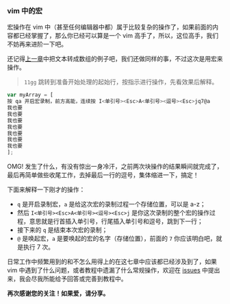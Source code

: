 ### vim 中的宏

宏操作在 vim 中（甚至任何编辑器中都）属于比较复杂的操作了，如果前面的内容都已经掌握了，那么你已经可以算是一个 vim 高手了，所以，这位高手，我们不妨再来进阶一下吧。

还记得[上一章](file-six.md)中把文本转成数组的例子吧，我们还做同样的事，不过这次是用宏来操作。

> ```11gg``` 跳转到准备开始处理的起始行，按指示进行操作，先看效果后解释。

```javascript
var myArray = [
按 qa 开启宏录制，前方高能，连续按 I<单引号><Esc>A<单引号><逗号><Esc>jq7@a
我也要
我也要
我也要
我也要
我也要
我也要
我也要
];
```

OMG! 发生了什么，有没有惊出一身冷汗，之前两次块操作的结果瞬间就完成了，最后再简单做些收尾工作，去掉最后一行的逗号，集体缩进一下，搞定！

下面来解释一下刚才的操作：
- ```q``` 是开启录制宏，```a``` 是给这次宏的录制过程一个存储位置，可以是 a-z；
- 然后 ```I<单引号><Esc>A<单引号><逗号><Esc>j``` 是你这次录制的整个宏的操作过程，意思就是行首插入单引号，行尾插入单引号和逗号，跳到下一行；
- 接下来的 ```q``` 是结束本次宏的录制；
- ```@``` 是唤起宏，```a``` 是要唤起的宏的名字（存储位置），前面的 ```7``` 你应该明白吧，就是执行 7 次。

日常工作中频繁用到的和不怎么用得上的在这七章中应该都已经涉及到了，如果 vim 中遇到了什么问题，或者教程中遗漏了什么常规操作，欢迎在 [issues](../../issues) 中提出来，我会尽我所能给予回答或完善到教程中。

**再次感谢您的关注！如果爱，请分享。**
